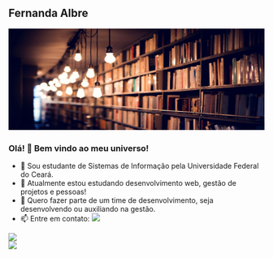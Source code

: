 ## **Fernanda Albre**

<img src="books_library_shelves_138556_1366x768.jpg" height="200" width="700"/>

### Olá! 👋   Bem vindo ao meu universo!

- 💬 Sou estudante de Sistemas de Informação pela Universidade Federal do Ceará.  
- 🌱 Atualmente estou estudando desenvolvimento web, gestão de projetos e pessoas!
- 👯 Quero fazer parte de um time de desenvolvimento, seja desenvolvendo ou auxiliando na gestão.
- 📫 Entre em contato: <a href="https://www.linkedin.com/in/fernandaalbre/" target="_blank"><img src="https://img.shields.io/badge/-LinkedIn-%230077B5?style=for-the-badge&logo=linkedin&logoColor=white" target="_blank"></a>

<img width="350px" align="left" src="https://github-readme-stats.vercel.app/api/top-langs/?username=fernandaalbre&hide=html&layout=compact&theme=synthwave"/>
<td><img width="395px" align="left" src="https://github-readme-stats.vercel.app/api?username=fernandaalbre&theme=synthwave"/>
